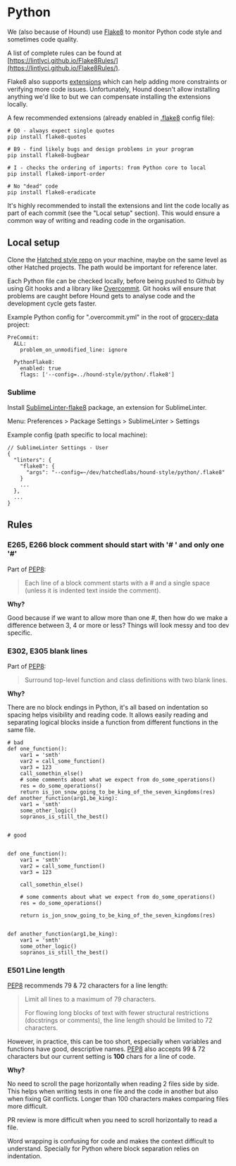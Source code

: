 # Python

We (also because of Hound) use [Flake8](http://flake8.pycqa.org/en/latest/) to monitor Python code style and sometimes code quality.

A list of complete rules can be found at [https://lintlyci.github.io/Flake8Rules/](https://lintlyci.github.io/Flake8Rules/).

Flake8 also supports [extensions](https://github.com/DmytroLitvinov/awesome-flake8-extensions) which can help adding more constraints or verifying more code issues. Unfortunately, Hound doesn't allow installing anything we'd like to but we can compensate installing the extensions locally.

A few recommended extensions (already enabled in [.flake8](.flake8) config file):

```
# Q0 - always expect single quotes
pip install flake8-quotes

# B9 - find likely bugs and design problems in your program
pip install flake8-bugbear

# I - checks the ordering of imports: from Python core to local
pip install flake8-import-order

# No "dead" code
pip install flake8-eradicate
```

It's highly recommended to install the extensions and lint the code locally as part of each commit (see the "Local setup" section). This would ensure a common way of writing and reading code in the organisation.

## Local setup

Clone the [Hatched style repo](https://github.com/hatchedlabs/hound-style) on your machine, maybe on the same level as other Hatched projects. The path would be important for reference later.

Each Python file can be checked locally, before being pushed to Github by using Git hooks and a library like [Overcommit](https://github.com/sds/overcommit). Git hooks will ensure that problems are caught before Hound gets to analyse code and the development cycle gets faster.

Example Python config for ".overcommit.yml" in the root of [grocery-data](https://github.com/hatchedlabs/grocery-data) project:

```
PreCommit:
  ALL:
    problem_on_unmodified_line: ignore

  PythonFlake8:
    enabled: true
    flags: ['--config=../hound-style/python/.flake8']
```

### Sublime

Install [SublimeLinter-flake8](https://github.com/SublimeLinter/SublimeLinter-flake8) package, an extension for SublimeLinter.

Menu: Preferences > Package Settings > SublimeLinter > Settings

Example config (path specific to local machine):

```
// SublimeLinter Settings - User
{
  "linters": {
    "flake8": {
      "args": "--config=~/dev/hatchedlabs/hound-style/python/.flake8"
    }
    ...
  },
  ...
}
```

## Rules

### E265, E266 block comment should start with '# ' and only one '#'

Part of [PEP8](https://www.python.org/dev/peps/pep-0008/#block-comments):

> Each line of a block comment starts with a # and a single space (unless it is indented text inside the comment).

**Why?**

Good because if we want to allow more than one _#_, then how do we make a difference between 3, 4 or more or less? Things will look messy and too dev specific.

### E302, E305 blank lines

Part of [PEP8](https://www.python.org/dev/peps/pep-0008/#blank-lines):

> Surround top-level function and class definitions with two blank lines.

**Why?**

There are no block endings in Python, it's all based on indentation so spacing helps visibility and reading code. It allows easily reading and separating logical blocks inside a function from different functions in the same file.

```
# bad
def one_function():
    var1 = 'smth'
    var2 = call_some_function()
    var3 = 123
    call_somethin_else()
    # some comments about what we expect from do_some_operations()
    res = do_some_operations()
    return is_jon_snow_going_to_be_king_of_the_seven_kingdoms(res)
def another_function(arg1,be_king):
    var1 = 'smth'
    some_other_logic()
    sopranos_is_still_the_best()


# good


def one_function():
    var1 = 'smth'
    var2 = call_some_function()
    var3 = 123

    call_somethin_else()

    # some comments about what we expect from do_some_operations()
    res = do_some_operations()

    return is_jon_snow_going_to_be_king_of_the_seven_kingdoms(res)


def another_function(arg1,be_king):
    var1 = 'smth'
    some_other_logic()
    sopranos_is_still_the_best()
```

### E501 Line length

[PEP8](https://www.python.org/dev/peps/pep-0008/#maximum-line-length) recommends 79 & 72 characters for a line length:

>Limit all lines to a maximum of 79 characters.
>
>For flowing long blocks of text with fewer structural restrictions (docstrings or comments), the line length should be limited to 72 characters.

However, in practice, this can be too short, especially when variables and functions have good, descriptive names. [PEP8](https://www.python.org/dev/peps/pep-0008/#maximum-line-length) also accepts 99 & 72 characters but our current setting is **100** chars for a line of code.

**Why?**

No need to scroll the page horizontally when reading 2 files side by side. This helps when writing tests in one file and the code in another but also when fixing Git conflicts. Longer than 100 characters makes comparing files more difficult.

PR review is more difficult when you need to scroll horizontally to read a file.

Word wrapping is confusing for code and makes the context difficult to understand. Specially for Python where block separation relies on indentation.


